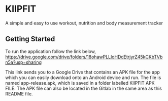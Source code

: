 # KIIPFIT

A simple and easy to use workout, nutrition and body measurement tracker

## Getting Started

To run the application follow the link below,  
https://drive.google.com/drive/folders/18ohawPLLloHDdEtrjyrZ45kCKbTVbn5a?usp=sharing

This link sends you to a Google Drive that contains an APK file for the app which you can easily download onto an Android device and run. The file is named app-release.apk, which is saved in a folder labelled KIIPFIT APK FILE. The APK file can also be located in the Gitlab in the same area as this README file.